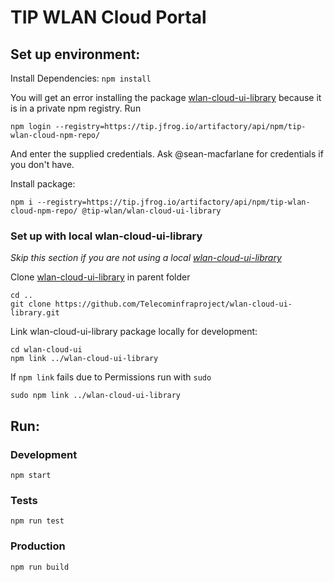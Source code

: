 # TIP WLAN Cloud Portal

## Set up environment:

Install Dependencies:
`npm install`

You will get an error installing the package [wlan-cloud-ui-library](https://github.com/Telecominfraproject/wlan-cloud-ui-library) because it is in a private npm registry. Run

```
npm login --registry=https://tip.jfrog.io/artifactory/api/npm/tip-wlan-cloud-npm-repo/
```

And enter the supplied credentials. Ask @sean-macfarlane for credentials if you don't have.

Install package:

```
npm i --registry=https://tip.jfrog.io/artifactory/api/npm/tip-wlan-cloud-npm-repo/ @tip-wlan/wlan-cloud-ui-library
```

### Set up with local wlan-cloud-ui-library

_Skip this section if you are not using a local [wlan-cloud-ui-library](https://github.com/Telecominfraproject/wlan-cloud-ui-library)_

Clone [wlan-cloud-ui-library](https://github.com/Telecominfraproject/wlan-cloud-ui-library) in parent folder

```
cd ..
git clone https://github.com/Telecominfraproject/wlan-cloud-ui-library.git
```

Link wlan-cloud-ui-library package locally for development:

```
cd wlan-cloud-ui
npm link ../wlan-cloud-ui-library
```

If `npm link` fails due to Permissions run with `sudo`

```
sudo npm link ../wlan-cloud-ui-library
```

## Run:

### Development

`npm start`

### Tests

`npm run test`

### Production

`npm run build`
